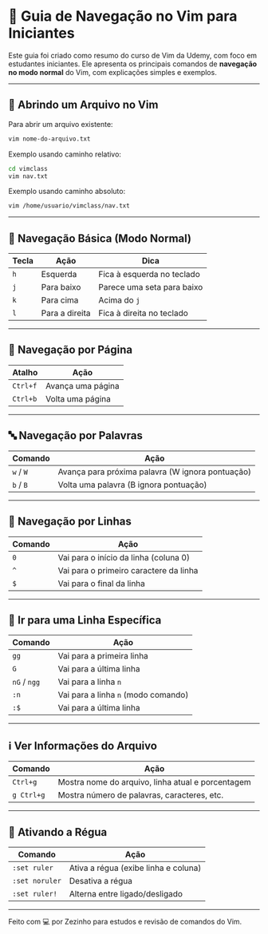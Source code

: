 # 🧠 Guia de Navegação no Vim para Iniciantes

Este guia foi criado como resumo do curso de Vim da Udemy, com foco em estudantes iniciantes. Ele apresenta os principais comandos de **navegação no modo normal** do Vim, com explicações simples e exemplos.

---

## 📂 Abrindo um Arquivo no Vim

Para abrir um arquivo existente:

```bash
vim nome-do-arquivo.txt
```

Exemplo usando caminho relativo:
```bash
cd vimclass
vim nav.txt
```

Exemplo usando caminho absoluto:
```bash
vim /home/usuario/vimclass/nav.txt
```

---

## 🧭 Navegação Básica (Modo Normal)

| Tecla | Ação               | Dica                        |
|-------|--------------------|-----------------------------|
| `h`   | Esquerda           | Fica à esquerda no teclado |
| `j`   | Para baixo         | Parece uma seta para baixo |
| `k`   | Para cima          | Acima do `j`               |
| `l`   | Para a direita     | Fica à direita no teclado  |

---

## 📄 Navegação por Página

| Atalho     | Ação               |
|------------|--------------------|
| `Ctrl+f`   | Avança uma página  |
| `Ctrl+b`   | Volta uma página   |

---

## 🔤 Navegação por Palavras

| Comando    | Ação                                              |
|------------|---------------------------------------------------|
| `w` / `W`  | Avança para próxima palavra (W ignora pontuação)  |
| `b` / `B`  | Volta uma palavra (B ignora pontuação)            |

---

## 📌 Navegação por Linhas

| Comando | Ação                                      |
|---------|-------------------------------------------|
| `0`     | Vai para o início da linha (coluna 0)     |
| `^`     | Vai para o primeiro caractere da linha    |
| `$`     | Vai para o final da linha                 |

---

## 🔢 Ir para uma Linha Específica

| Comando    | Ação                                |
|------------|-------------------------------------|
| `gg`       | Vai para a primeira linha           |
| `G`        | Vai para a última linha             |
| `nG` / `ngg` | Vai para a linha `n`              |
| `:n`       | Vai para a linha `n` (modo comando) |
| `:$`       | Vai para a última linha             |

---

## ℹ️ Ver Informações do Arquivo

| Comando       | Ação                                                    |
|---------------|---------------------------------------------------------|
| `Ctrl+g`      | Mostra nome do arquivo, linha atual e porcentagem       |
| `g Ctrl+g`    | Mostra número de palavras, caracteres, etc.             |

---

## 📏 Ativando a Régua

| Comando           | Ação                                     |
|-------------------|------------------------------------------|
| `:set ruler`      | Ativa a régua (exibe linha e coluna)     |
| `:set noruler`    | Desativa a régua                         |
| `:set ruler!`     | Alterna entre ligado/desligado           |

---

Feito com 💻 por Zezinho para estudos e revisão de comandos do Vim.
